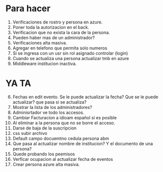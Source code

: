 # Para hacer
1. Verificaciones de rostro y persona en azure.
5. Poner toda la autorizacion en el back.
7. Verificacion que no exista la cara de la persona.
9. Pueden haber mas de un administrador?
11. Verificaciones alta masiva.
12. Agregar en telefono que permita solo numeros
14. Si se ingresa con un usr sin rol asignado controlar (login)
16. Cuando se actualiza una persona actualizar tmb en azure
18. Middleware institucion inactiva.


# YA TA

6. Fechas en edit evento. Se le puede actualizar la fecha? Que se le puede actualizar? que pasa si se actualiza?
10. Mostrar la lista de los administradores?
12. Adminisrtador ve todo los accesos.
13. Cambiar Facturacion a idioam español si es posible
15. Al eliminar a la persona que no se borre el acceso.
17. Darse de baja de la suscripcion
20. css subir archivo
21. Default campo docuemtno cedula persona abm
22. Que pasa al actualizar nombre de institucion? Y el documento de una persona?
23. Quede probando los peemisos
24. Verficar ocupacion al actualizar fecha de eventos
25. Crear persona azure alta masiva.
